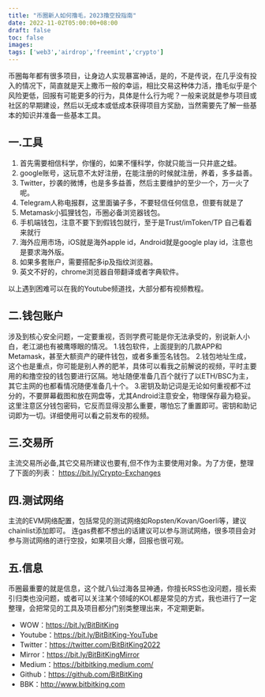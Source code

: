 ```yaml
---
title: "币圈新人如何撸毛，2023撸空投指南"
date: 2022-11-02T05:00:00+08:00
draft: false
toc: false
images:
tags: ['web3','airdrop','freemint','crypto']
---
```


币圈每年都有很多项目，让身边人实现暴富神话，是的，不是传说，在几乎没有投入的情况下，简直就是天上撒币一般的幸运，相比交易这种体力活，撸毛似乎是个风险更低，回报有可能更多的行为，具体是什么行为呢？一般来说就是参与项目或社区的早期建设，然后以无成本或低成本获得项目方奖励，当然需要先了解一些基本的知识并准备一些基本工具。

## 一.工具
1. 首先需要相信科学，你懂的，如果不懂科学，你就只能当一只井底之蛙。
2. google账号，这玩意不太好注册，在能注册的时候就注册，养着，多多益善。
3. Twitter，抄袭的微博，也是多多益善，然后主要维护的至少一个，万一火了呢。
4. Telegram人称电报群，这里面骗子多，不要轻信任何信息，但要有就是了
5. Metamask小狐狸钱包，币圈必备浏览器钱包。
6. 手机端钱包，注意不要下到假钱包就行，至于是Trust/imToken/TP 自己看着来就行
7. 海外应用市场，iOS就是海外apple id，Android就是google play id，注意也是要求海外版。
8. 如果多套账户，需要搭配多ip及指纹浏览器。
9. 英文不好的，chrome浏览器自带翻译或者字典软件。

以上遇到困难可以在我的Youtube频道找，大部分都有视频教程。

## 二.钱包账户
涉及到核心安全问题，一定要重视，否则学费可能是你无法承受的，别说新人小白，老江湖也有被鹰啄眼的情况。
1.钱包软件，上面提到的几款APP和Metamask，甚至大额资产的硬件钱包，或者多重签名钱包。
2.钱包地址生成，这个也是重点，你可能是别人养的肥羊，具体可以看我之前解说的视频，平时主要用的和撸空投的钱包要进行区隔。地址随便准备几百个就行了以ETH/BSC为主，其它主网的也都看情况随便准备几十个。
3.密钥及助记词是无论如何重视都不过分的，不要屏幕截图和放在网盘等，尤其Android注意安全，物理保存最为稳妥。
这里注意区分钱包密码，它反而显得没那么重要，哪怕忘了重置即可。密钥和助记词即为一切。详细使用可以看之前发布的视频。

## 三.交易所
主流交易所必备,其它交易所建议也要有,但不作为主要使用对象。为了方便，整理了下面的列表：
https://bit.ly/Crypto-Exchanges

## 四.测试网络
主流的EVM网络配置，包括常见的测试网络如Ropsten/Kovan/Goerli等，建议chainlist添加即可。
连gas费都不想出的话建议可以参与测试网络，很多项目会对参与测试网络的进行空投，如果项目火爆，回报也很可观。

## 五.信息
币圈最重要的就是信息，这个就八仙过海各显神通，你擅长RSS也没问题，擅长索引归类也没问题，或者可以关注某个领域的KOL都是常见的方式，我也进行了一定整理，会把常见的工具及项目都分门别类整理出来，不定期更新。

* WOW：https://bit.ly/BitBitKing
* Youtube：https://bit.ly/BitBitKing-YouTube
* Twitter：https://twitter.com/BitBitKing2022
* Mirror：https://bit.ly/BitBitKingMirror
* Medium：https://bitbitking.medium.com/
* Github：https://github.com/BitBitKing
* BBK：http://www.bitbitking.com